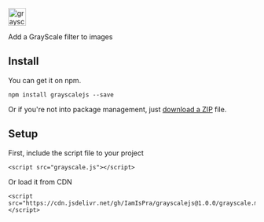 <img src="https://i.ibb.co/R40zvjz/grayscalejs.png" alt="grayscalejs" border="0" height="36px">

Add a GrayScale filter to images

## Install
You can get it on npm.

    npm install grayscalejs --save
    
Or if you're not into package management, just [download a ZIP](https://github.com/IamIsPra/GrayScaleJS/archive/master.zip) file.

## Setup
First, include the script file to your project

    <script src="grayscale.js"></script>
Or load it from CDN

    <script src="https://cdn.jsdelivr.net/gh/IamIsPra/grayscalejs@1.0.0/grayscale.min.js"></script>


